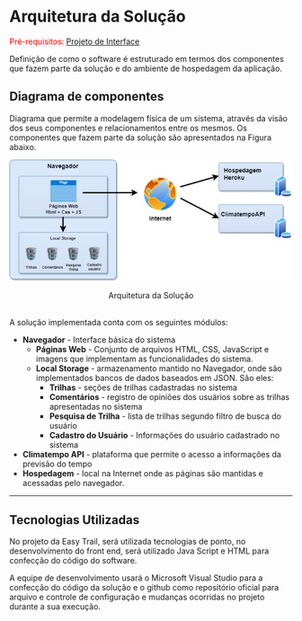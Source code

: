 # Arquitetura da Solução

<span style="color:red">Pré-requisitos: <a href="04-Projeto de Interface.md"> Projeto de Interface</a></span>

Definição de como o software é estruturado em termos dos componentes que fazem parte da solução e do ambiente de hospedagem da aplicação.

## Diagrama de componentes

Diagrama que permite a modelagem física de um sistema, através da visão dos seus componentes e relacionamentos entre os mesmos. Os componentes que fazem parte da solução são apresentados na Figura abaixo.

![Diagrama de Componentes](img/ArquiteturaSistema.jpg)<center>Arquitetura da Solução</center>
<br>

A solução implementada conta com os seguintes módulos:
- **Navegador** - Interface básica do sistema  
  - **Páginas Web** - Conjunto de arquivos HTML, CSS, JavaScript e imagens que implementam as funcionalidades do sistema.
   - **Local Storage** - armazenamento mantido no Navegador, onde são implementados bancos de dados baseados em JSON. São eles: 
     - **Trilhas** - seções de trilhas cadastradas no sistema 
     - **Comentários** - registro de opiniões dos usuários sobre as trilhas apresentadas no sistema
     - **Pesquisa de Trilha** - lista de trilhas segundo filtro de busca do usuário
     - **Cadastro do Usuário** - Informações do usuário cadastrado no sistema
 - **Climatempo API** - plataforma que permite o acesso a informações da previsão do tempo
 - **Hospedagem** - local na Internet onde as páginas são mantidas e acessadas pelo navegador. 

<hr>

## Tecnologias Utilizadas

No projeto da Easy Trail, será utilizada tecnologias de ponto, no desenvolvimento do front end, será utilizado Java Script e HTML para confecção do código do software.

A equipe de desenvolvimento usará o Microsoft Visual Studio para a confecção do código da solução e o github como repositório oficial para arquivo e controle de configuração e mudanças ocorridas no projeto durante a sua execução. 

